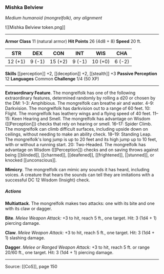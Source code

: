 ### Mishka Belview
_Medium humanoid (mongrelfolk), any alignment_

![[Mishka Belview token.png]]


---

**Armor Class** 11 (natural armor)
**Hit Points** 26 (4d8 + 8)
**Speed** 20 ft.

| STR     | DEX     | CON     | INT     | WIS     | CHA     |
|---------|---------|---------|---------|---------|---------|
| 12 (+1) | 9 (-1) | 15 (+2) | 9 (-1) | 10 (+0) | 6 (-2) |

**Skills** [[perception]] +2, [[deception]] +2, [[stealth]] +3
**Passive Perception** 12
**Languages** Common
**Challenge** 1/4 (50 XP)

---

**Extraordinary Feature**. The mongrelfolk has one of the following extraordinary features, determined randomly by rolling a d20 or chosen by the DM: 1–3: Amphibious. The mongrelfolk can breathe air and water. 4–9: Darkvision. The mongrelfolk has darkvision out to a range of 60 feet. 10: Flight. The mongrelfolk has leathery wings and a flying speed of 40 feet. 11–15: Keen Hearing and Smell. The mongrelfolk has advantage on Wisdom ([[Perception]]) checks that rely on hearing or smell. 16–17: Spider Climb. The mongrelfolk can climb difficult surfaces, including upside down on ceilings, without needing to make an ability check. 18–19: Standing Leap. The mongrelfolk's long jump is up to 20 feet and its high jump up to 10 feet, with or without a running start. 20: Two-Headed. The mongrelfolk has advantage on Wisdom ([[Perception]]) checks and on saving throws against being [[blinded]], [[charmed]], [[deafened]], [[frightened]], [[stunned]], or knocked [[unconscious]].

**Mimicry**. The mongrelfolk can mimic any sounds it has heard, including voices. A creature that hears the sounds can tell they are imitations with a successful DC 12 Wisdom (Insight) check.

##### Actions
**Multiattack**. The mongrelfolk makes two attacks: one with its bite and one with its claw or dagger.

**Bite**. _Melee Weapon Attack:_ +3 to hit, reach 5 ft., one target. Hit: 3 (1d4 + 1) piercing damage.

**Claw**. _Melee Weapon Attack:_ +3 to hit, reach 5 ft., one target. Hit: 3 (1d4 + 1) slashing damage.

**Dagger**. _Melee or Ranged Weapon Attack:_ +3 to hit, reach 5 ft. or range 20/60 ft., one target. Hit: 3 (1d4 + 1) piercing damage.


---

Source: [[CoS]], page 150